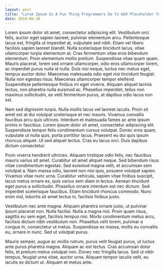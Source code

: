 ```yaml
---
layout: post
title: "Lorum Ipsum Is A Fun Thing Programmers Do To Add Placeholder Text To Stuff They Have Not Fully Written Yet!"
date: 2018-06-30
---
```


Lorem ipsum dolor sit amet, consectetur adipiscing elit. Vestibulum orci felis, auctor eget sapien laoreet, pulvinar elementum arcu. Pellentesque lacus est, fringilla ut imperdiet at, vulputate sed nibh. Etiam vel libero facilisis sapien laoreet blandit. Nulla scelerisque tincidunt lacus, vitae ullamcorper turpis elementum at. Cras fermentum vitae eros bibendum elementum. Proin elementum mollis pretium. Suspendisse vitae quam quam. Mauris placerat, lorem sed ornare ullamcorper, odio eros ullamcorper lorem, ac imperdiet purus nulla id nulla. Duis nisi neque, luctus nec metus eget, tempus auctor dolor. Maecenas malesuada odio eget nisi tincidunt feugiat. Nulla non egestas risus. Maecenas ullamcorper tempor eleifend. Suspendisse pellentesque finibus mi eget viverra. Aliquam aliquet lacinia lectus, non pharetra nulla euismod ac. Phasellus imperdiet, tellus non maximus sollicitudin, ex velit fermentum purus, at dapibus odio lacus non est.

Nam sed dignissim turpis. Nulla mollis lacus vel laoreet iaculis. Proin sit amet est at dui volutpat scelerisque et nec mauris. Vivamus convallis faucibus arcu quis ultrices. Interdum et malesuada fames ac ante ipsum primis in faucibus. Lorem ipsum dolor sit amet, consectetur adipiscing elit. Suspendisse tempor felis condimentum cursus volutpat. Donec eros quam, vulputate ut nulla quis, porta porttitor lacus. Praesent eu dui quis ipsum rhoncus aliquet. Ut sed aliquet lectus. Cras eu lacus orci. Duis dapibus dictum consectetur.

Proin viverra hendrerit ultricies. Aliquam tristique odio felis, nec faucibus mauris varius sit amet. Curabitur sit amet aliquet neque. Sed bibendum risus vitae condimentum egestas. Sed euismod magna velit, et accumsan sem volutpat a. Nam massa odio, laoreet non nisi quis, posuere volutpat sapien. Vivamus vitae nunc urna. Curabitur vehicula, sapien vitae finibus suscipit, lacus metus ornare ex, quis varius sem diam in lectus. Aenean tincidunt eget purus a sollicitudin. Phasellus ornare interdum est nec dictum. Sed imperdiet scelerisque faucibus. Etiam tincidunt rhoncus commodo. Nunc enim nisl, lobortis sit amet lectus in, facilisis finibus justo.

Vestibulum nec ante magna. Aliquam pharetra ornare justo, ut pulvinar ipsum placerat non. Nulla facilisi. Nulla a magna nisi. Proin quam risus, sagittis eu sem eget, facilisis tempus nisi. Morbi condimentum metus arcu, facilisis dictum nibh vestibulum non. Phasellus velit lorem, pulvinar a congue in, consectetur ut metus. Suspendisse ex massa, mollis eu convallis eu, ornare in nunc. Sed ut volutpat purus.

Mauris semper, augue ac mollis rutrum, purus velit feugiat purus, ut luctus ante purus pharetra magna. Aliquam ac est lectus. Cras accumsan dolor felis, et pretium metus volutpat non. Donec nec fringilla lacus. Sed ut nibh tempus, feugiat urna vitae, auctor urna. Aliquam tempor iaculis velit, eu iaculis ex dictum ut. Aliquam et metus ante.